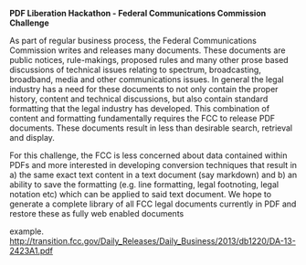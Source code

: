 **PDF Liberation Hackathon - Federal Communications Commission Challenge**

As part of regular business process, the Federal Communications Commission writes and releases many documents.  These documents are public notices, rule-makings, proposed rules and many other prose based discussions of technical issues relating to spectrum, broadcasting, broadband, media and other communications issues.  In general the legal industry has a need for these documents to not only contain the proper history, content and technical discussions, but also contain standard formatting that the legal industry has developed.  This combination of content and formatting fundamentally requires the FCC to release PDF documents.  These documents result in less than desirable search, retrieval and display.

For this challenge, the FCC is less concerned about data contained within PDFs and more interested in developing conversion techniques that result in a) the same exact text content in a text document (say markdown) and b) an ability to save the formatting (e.g. line formatting, legal footnoting, legal notation etc) which can be applied to said text document.  We hope to generate a complete library of all FCC legal documents currently in PDF and restore these as fully web enabled documents

example.
http://transition.fcc.gov/Daily_Releases/Daily_Business/2013/db1220/DA-13-2423A1.pdf
